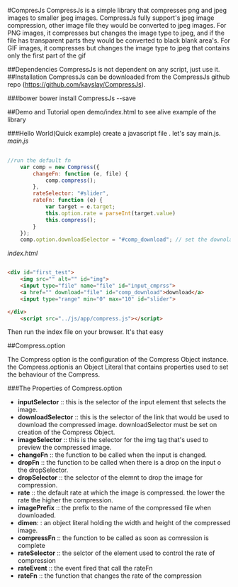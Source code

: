 #CompresJs
CompressJs is a simple library that compresses png and jpeg images to smaller jpeg images. CompressJs fully support's jpeg image compression, other image file they would be converted to jpeg images.
For PNG images, it compresses but changes the image type to jpeg, and if the file has transparent parts they would be converted to black blank area's.
For GIF images,  it compresses but changes the image type to jpeg that contains only the first part of the gif

##Dependencies
CompressJs is not dependent on any script, just use it.
##Installation
CompressJs can be downloaded from the CompressJs github repo (https://github.com/kayslay/CompressJs).


###bower
bower install CompressJs --save

##Demo and Tutorial
open demo/index.html to see alive example of the library

###Hello World(Quick example)
create a javascript file . let's say main.js.
_main.js_
```javascript
       
//run the default fn
    var comp = new Compress({
        changeFn: function (e, file) {
            comp.compress();
        },
        rateSelector: "#slider",
        rateFn: function (e) {
            var target = e.target;
            this.option.rate = parseInt(target.value)
            this.compress();
        }
    });
    comp.option.downloadSelector = "#comp_download"; // set the downolad button selector
```
        
 _index.html_

 ```html

 <div id="first_test">
     <img src="" alt="" id="img">
     <input type="file" name="file" id="input_cmprss">
     <a href="" download="file" id="comp_download">download</a>
     <input type="range" min="0" max="10" id="slider">

 </div>
     <script src="../js/app/compress.js"></script>
 ```
Then run the index file on your browser. It's that easy

##Compress.option

The Compress option is the configuration of the Compress Object instance. the Compress.optionis an Object Literal that contains properties
used to set the behaviour of the Compress.

###The Properties of Compress.option

 - **inputSelector** :: this is the selector of the input element thst selects the image.
 - **downloadSelector** :: this is the selector of the link that would be used to download the compressed image. downloadSelector must be set on creation of the Compress Object.
 - **imageSelector** :: this is the selector for the img tag that's used to preview the compressed image.
 - **changeFn** :: the function to be called when the input is changed.
 - **dropFn**  :: the function to be called when there is a drop on the input o the dropSelector.
 - **dropSelector** :: the selector of the elemnt to drop the image for compression.
 - **rate** :: the default rate at which the image is compressed. the lower the rate the higher the compression.
 - **imagePrefix** :: the prefix to the name of the compressed file when downloaded.
 - **dimen**: : an object literal holding the width and height of the compressed image.
 - **compressFn** :: the function to be called as soon as comression is complete
 - **rateSelector** :: the selctor of the element used to control the rate of compression
 - **rateEvent** :: the event fired that call the rateFn
 - **rateFn** :: the function that changes the rate of the compression
